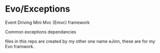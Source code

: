 # Evo/Exceptions
Event Driving Mini Mvc (Emvc)  framework

Common exceptions dependancies

files in this repo are created by my other one name eJinn, these are for my Evo framwork.

